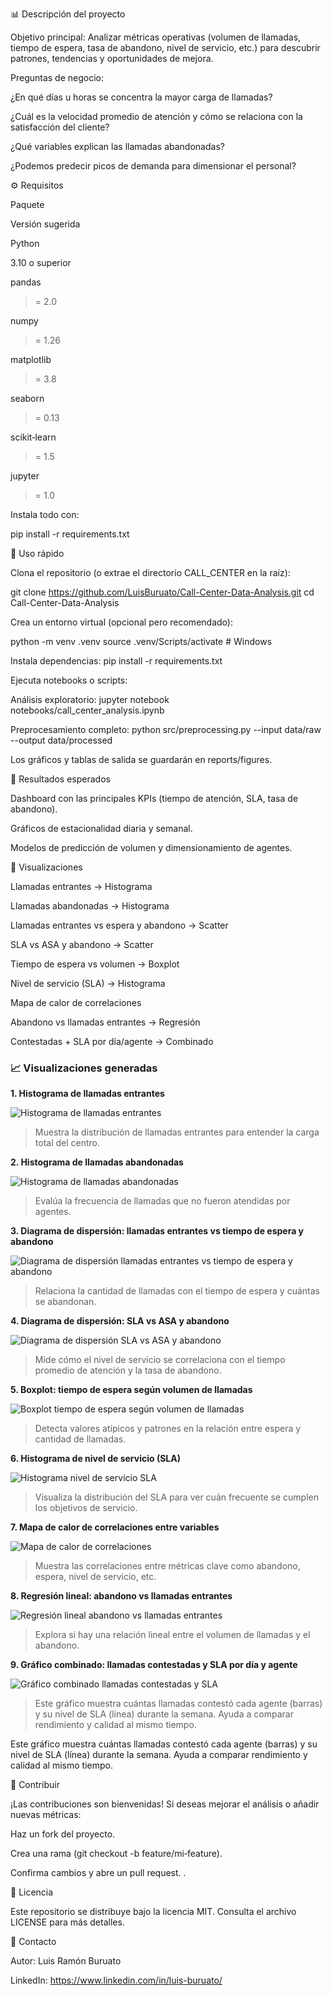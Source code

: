 📊 Descripción del proyecto

Objetivo principal: Analizar métricas operativas (volumen de llamadas, tiempo de espera, tasa de abandono, nivel de servicio, etc.) para descubrir patrones, tendencias y oportunidades de mejora.

Preguntas de negocio:

¿En qué días u horas se concentra la mayor carga de llamadas?

¿Cuál es la velocidad promedio de atención y cómo se relaciona con la satisfacción del cliente?

¿Qué variables explican las llamadas abandonadas?

¿Podemos predecir picos de demanda para dimensionar el personal?

⚙️ Requisitos

Paquete

Versión sugerida

Python

3.10 o superior

pandas

>= 2.0

numpy

>= 1.26

matplotlib

>= 3.8

seaborn

>= 0.13

scikit‑learn

>= 1.5

jupyter

>= 1.0

Instala todo con:

pip install -r requirements.txt

🚀 Uso rápido

Clona el repositorio (o extrae el directorio CALL_CENTER en la raíz):

git clone https://github.com/LuisBuruato/Call-Center-Data-Analysis.git
cd Call-Center-Data-Analysis

Crea un entorno virtual (opcional pero recomendado):

python -m venv .venv
source .venv/Scripts/activate  # Windows

Instala dependencias: pip install -r requirements.txt

Ejecuta notebooks o scripts:

Análisis exploratorio: jupyter notebook notebooks/call_center_analysis.ipynb

Preprocesamiento completo: python src/preprocessing.py --input data/raw --output data/processed

Los gráficos y tablas de salida se guardarán en reports/figures.

📝 Resultados esperados

Dashboard con las principales KPIs (tiempo de atención, SLA, tasa de abandono).

Gráficos de estacionalidad diaria y semanal.

Modelos de predicción de volumen y dimensionamiento de agentes.

📌 Visualizaciones

Llamadas entrantes → Histograma

Llamadas abandonadas → Histograma

Llamadas entrantes vs espera y abandono → Scatter

SLA vs ASA y abandono → Scatter

Tiempo de espera vs volumen → Boxplot

Nivel de servicio (SLA) → Histograma

Mapa de calor de correlaciones

Abandono vs llamadas entrantes → Regresión

Contestadas + SLA por día/agente → Combinado

### 📈 Visualizaciones generadas

**1. Histograma de llamadas entrantes**

![Histograma de llamadas entrantes](images/01_hist_incoming_calls.png)

> Muestra la distribución de llamadas entrantes para entender la carga total del centro.

**2. Histograma de llamadas abandonadas**

![Histograma de llamadas abandonadas](images/02_hist_abandoned_calls.png)

> Evalúa la frecuencia de llamadas que no fueron atendidas por agentes.

**3. Diagrama de dispersión: llamadas entrantes vs tiempo de espera y abandono**

![Diagrama de dispersión llamadas entrantes vs tiempo de espera y abandono](images/03_scatter_incoming_waiting_abandoned.png)

> Relaciona la cantidad de llamadas con el tiempo de espera y cuántas se abandonan.

**4. Diagrama de dispersión: SLA vs ASA y abandono**

![Diagrama de dispersión SLA vs ASA y abandono](images/04_scatter_sla_asa_abandoned.png)

> Mide cómo el nivel de servicio se correlaciona con el tiempo promedio de atención y la tasa de abandono.

**5. Boxplot: tiempo de espera según volumen de llamadas**

![Boxplot tiempo de espera según volumen de llamadas](images/05_boxplot_waiting_incoming.png)

> Detecta valores atípicos y patrones en la relación entre espera y cantidad de llamadas.

**6. Histograma de nivel de servicio (SLA)**

![Histograma nivel de servicio SLA](images/06_hist_sla.png)

> Visualiza la distribución del SLA para ver cuán frecuente se cumplen los objetivos de servicio.

**7. Mapa de calor de correlaciones entre variables**

![Mapa de calor de correlaciones](images/07_heatmap_correlation.png)

> Muestra las correlaciones entre métricas clave como abandono, espera, nivel de servicio, etc.

**8. Regresión lineal: abandono vs llamadas entrantes**

![Regresión lineal abandono vs llamadas entrantes](images/08_linear_regression_abandoned_incoming.png)

> Explora si hay una relación lineal entre el volumen de llamadas y el abandono.

**9. Gráfico combinado: llamadas contestadas y SLA por día y agente**

![Gráfico combinado llamadas contestadas y SLA](images/answered_calls_sla_combinado.png)

> Este gráfico muestra cuántas llamadas contestó cada agente (barras) y su nivel de SLA (línea) durante la semana. Ayuda a comparar rendimiento y calidad al mismo tiempo.



Este gráfico muestra cuántas llamadas contestó cada agente (barras) y su nivel de SLA (línea) durante la semana. Ayuda a comparar rendimiento y calidad al mismo tiempo.

🤝 Contribuir

¡Las contribuciones son bienvenidas! Si deseas mejorar el análisis o añadir nuevas métricas:

Haz un fork del proyecto.

Crea una rama (git checkout -b feature/mi‑feature).

Confirma cambios y abre un pull request.
.

📄 Licencia

Este repositorio se distribuye bajo la licencia MIT. Consulta el archivo LICENSE para más detalles.

📧 Contacto

Autor: Luis Ramón Buruato

LinkedIn: https://www.linkedin.com/in/luis-buruato/
